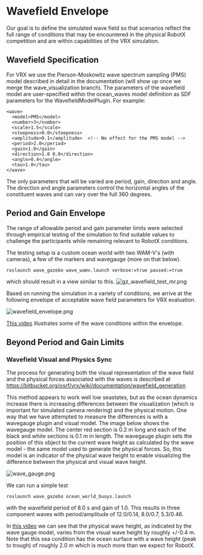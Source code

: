 # Wavefield Envelope #

Our goal is to define the simulated wave field so that scenarios reflect the full range of conditions that may be encountered in the physical RobotX competition and are within capabilities of the VRX simulation.

## Wavefield Specification ##

For VRX we use the Pierson-Moskowitz wave spectrum sampling (PMS) model described in detail in the documentation (will show up once we merge the wave_visualization branch).  The parameters of the wavefield model are user-specified within the ocean_waves model definition as SDF parameters for the WavefieldModelPlugin.  For example:

```
<wave>
  <model>PMS</model>
  <number>3</number>
  <scale>1.5</scale>
  <steepness>0.0</steepness>
  <amplitude>0.1</amplitude>  <!-- No effect for the PMS model -->
  <period>2.0</period>
  <gain>1.0</gain>
  <direction>1.0 0.0</direction>
  <angle>0.4</angle>				
  <tau>1.0</tau>
</wave>
```

The only parameters that will be varied are period, gain, direction and angle.  The direction and angle parameters control the horizontal angles of the constituent waves and can vary over the full 360 degrees. 

## Period and Gain Envelope ##

The range of allowable period and gain parameter limits were selected through empirical testing of the simulation to find suitable values to challenge the participants while remaining relevant to RobotX conditions.

The testing setup is a custom ocean world with two WAM-V's (with cameras), a few of the markers and wavegauge (more on that below).
```
roslaunch wave_gazebo wave_wamv.launch verbose:=true paused:=true
```
which should result in a view similar to this.
![gz_wavefield_test_mr.png](https://bitbucket.org/repo/BgXLzgM/images/695865771-gz_wavefield_test_mr.png)

Based on running the simulation in a variety of conditions, we arrive at the following envelope of acceptable wave field parameters for VRX evaluation.

![wavefield_envelope.png](https://bitbucket.org/repo/BgXLzgM/images/2265349497-wavefield_envelope.png)  

[This video](https://vimeo.com/341005740) illustrates some of the wave conditions within the envelope.

## Beyond Period and Gain Limits ##

### Wavefield Visual and Physics Sync ###

The process for generating both the visual representation of the wave field and the physical forces associated with the waves is described at https://bitbucket.org/osrf/vrx/wiki/documentation/wavefield_generation

This method appears to work well low seastates, but as the ocean dynamics increase there is increasing differences between the visualization (which is important for simulated camera rendering) and the physical motion.  One way that we have attempted to measure the differences is with a wavegauge plugin and visual model.  The image below shows the wavegauge model.  The center red section is 0.2 m long and each of the black and white sections is 0.1 m in length.  The wavegauge plugin sets the position of this object to the current wave height as calculated by the wave model - the same model used to generate the physical forces.  So, this model is an indicator of the physical wave height to enable visualizing the difference between the physical and visual wave height.

![wave_gauge.png](https://bitbucket.org/repo/BgXLzgM/images/1580853313-wave_gauge.png)

We can run a simple test 
```
roslaunch wave_gazebo ocean_world_buoys.launch  
```
with the wavefield period of 8.0 s and gain of 1.0.  This results in three component waves with period/amplitude of 12.0/0.14, 8.0/0.7, 5.3/0.46.  

In [this video](https://vimeo.com/user5784414/review/341005805/e3d13287be) we can see that the physical wave height, as indicated by the wave gauge model, varies from the visual wave height by roughly +/-0.4 m.  Note that this sea condition has the ocean surface with a wave height (peak to trough) of roughly 2.0 m which is much more than we expect for RobotX.